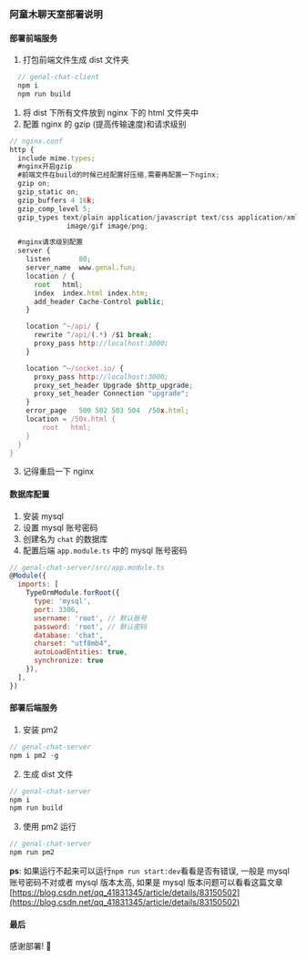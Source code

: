 ### 阿童木聊天室部署说明

#### 部署前端服务

1. 打包前端文件生成 dist 文件夹

```js
  // genal-chat-client
  npm i
  npm run build
```

1. 将 dist 下所有文件放到 nginx 下的 html 文件夹中
2. 配置 nginx 的 gzip (提高传输速度)和请求级别

```js
// nginx.conf
http {
  include mime.types;
  #nginx开启gzip
  #前端文件在build的时候已经配置好压缩,需要再配置一下nginx;
  gzip on;
  gzip_static on;
  gzip_buffers 4 16k;
  gzip_comp_level 5;
  gzip_types text/plain application/javascript text/css application/xml text/javascript application/x-httpd-php image/jpeg
              image/gif image/png;

  #nginx请求级别配置
  server {
    listen       80;
    server_name  www.genal.fun;
    location / {
      root   html;
      index  index.html index.htm;
      add_header Cache-Control public;
    }

    location ^~/api/ {
      rewrite ^/api/(.*) /$1 break;
      proxy_pass http://localhost:3000;
    }

    location ^~/socket.io/ {
      proxy_pass http://localhost:3000;
      proxy_set_header Upgrade $http_upgrade;
      proxy_set_header Connection "upgrade";
    }
    error_page   500 502 503 504  /50x.html;
    location = /50x.html {
        root   html;
    }
  }
}
```

3. 记得重启一下 nginx

#### 数据库配置

1. 安装 mysql
2. 设置 mysql 账号密码
3. 创建名为 `chat` 的数据库
4. 配置后端 `app.module.ts` 中的 mysql 账号密码

```js
// genal-chat-server/src/app.module.ts
@Module({
  imports: [
    TypeOrmModule.forRoot({
      type: 'mysql',
      port: 3306,
      username: 'root', // 默认账号
      password: 'root', // 默认密码
      database: 'chat',
      charset: "utf8mb4",
      autoLoadEntities: true,
      synchronize: true
    }),
  ],
})
```

#### 部署后端服务

1. 安装 pm2

```js
// genal-chat-server
npm i pm2 -g
```

2. 生成 dist 文件

```js
// genal-chat-server
npm i
npm run build
```

3. 使用 pm2 运行

```js
// genal-chat-server
npm run pm2
```

**ps**: 如果运行不起来可以运行`npm run start:dev`看看是否有错误, 一般是 mysql 账号密码不对或者 mysql 版本太高, 如果是 mysql 版本问题可以看看这篇文章[https://blog.csdn.net/qq_41831345/article/details/83150502](https://blog.csdn.net/qq_41831345/article/details/83150502)

#### 最后

感谢部署! 🤪
